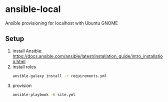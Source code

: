 # ansible-local
Ansible provisioning for localhost with Ubuntu GNOME

## Setup
1. install Ansible:
https://docs.ansible.com/ansible/latest/installation_guide/intro_installation.html
1. install roles
    ```bash
    ansible-galaxy install -r requirements.yml
    ```
1. provision
    ```bash
    ansible-playbook -K site.yml
    ```
